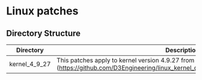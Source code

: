# Linux patches

## Directory Structure
| Directory | Description |
| --------- | ----------- |
| kernel_4_9_27 | This patches apply to kernel version 4.9.27 from D3Engineering (https://github.com/D3Engineering/linux_kernel_qcomlt/tree/d3/release/ov5640_4.9.27)|
